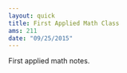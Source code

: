 ```yaml
---
layout: quick
title: First Applied Math Class
ams: 211
date: "09/25/2015"
---
```


First applied math notes.
